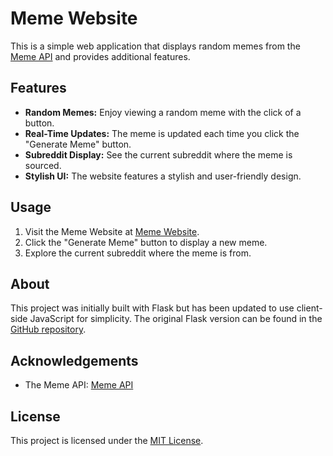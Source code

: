 # Meme Website

This is a simple web application that displays random memes from the [Meme API](https://meme-api.com/gimme) and provides additional features.

## Features

- **Random Memes:** Enjoy viewing a random meme with the click of a button.
- **Real-Time Updates:** The meme is updated each time you click the "Generate Meme" button.
- **Subreddit Display:** See the current subreddit where the meme is sourced.
- **Stylish UI:** The website features a stylish and user-friendly design.

## Usage

1. Visit the Meme Website at [Meme Website](https://main--radiant-churros-05cb6f.netlify.app/).
2. Click the "Generate Meme" button to display a new meme.
3. Explore the current subreddit where the meme is from.

## About

This project was initially built with Flask but has been updated to use client-side JavaScript for simplicity. The original Flask version can be found in the [GitHub repository](https://github.com/MJEEd91/memes-generator).

## Acknowledgements

- The Meme API: [Meme API](https://meme-api.com/gimme)

## License

This project is licensed under the [MIT License](LICENSE).
